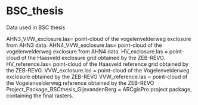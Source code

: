 # BSC_thesis
Data used in BSC thesis

AHN3_VVW_exclosure.las= point-cloud of the vogelenvelderweg exclosure from AHN3 data.
AHN4_VVW_exclosure.las= point-cloud of the vogelenvelderweg exclosure from AHN4 data.
HV_exclosure.las = point-cloud of the Haasveld exclosure grid obtained by the ZEB-REVO.
HV_reference.las= point-cloud of the Haasveld reference grid obtained by the ZEB-REVO.
VVW_exclosure.las = point-cloud of the Vogelenvelderweg exclosure obtained by the ZEB-REVO
VVW_reference.las = point-cloud of the Vogelenvelderweg reference obtained by the ZEB-REVO
Project_Package_BSCthesis_GijsvandenBerg = ARCgisPro project package, containing the final rasters.
